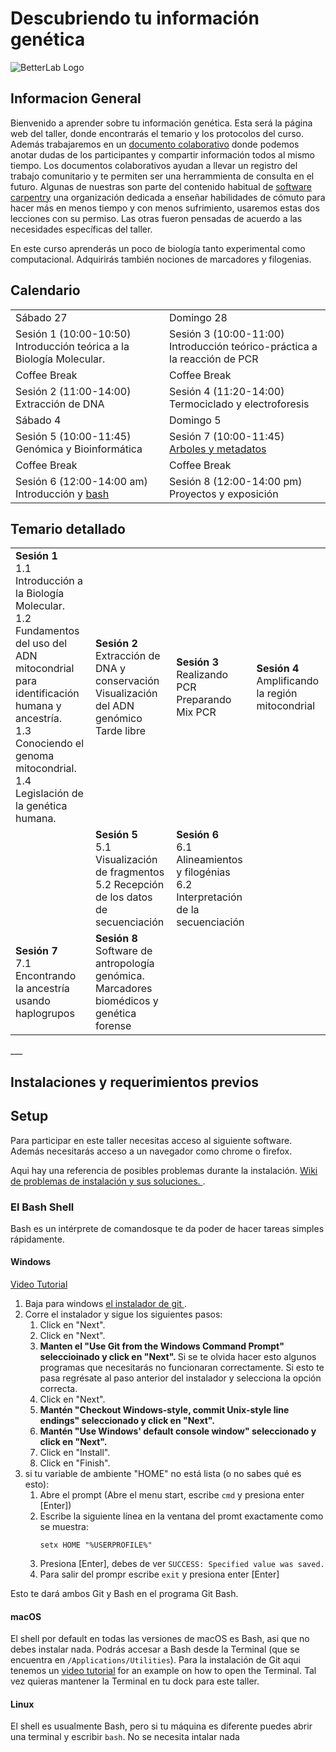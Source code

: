 # Descubriendo tu información genética  
![BetterLab Logo](images/BetterLab.png)   

      
    
## Informacion General  
Bienvenido a aprender sobre tu información genética. Esta será la página web del taller, donde encontrarás el temario y los protocolos del curso. Además trabajaremos en un [documento colaborativo](https://etherpad.net/p/190419_BetterLab) donde podemos anotar dudas de los participantes y compartir información todos al mismo tiempo. Los documentos colaborativos ayudan a llevar un registro del trabajo comunitario  y te permiten ser una herrammienta de consulta en el futuro. Algunas de nuestras son parte del contenido habitual de [software carpentry](https://software-carpentry.org/) una organización dedicada a enseñar habilidades de cómuto para hacer más en menos tiempo y con menos sufrimiento, usaremos estas dos lecciones con su permiso. Las otras fueron pensadas de acuerdo a las necesidades específicas del taller.   

En este curso aprenderás un poco de biología tanto experimental como computacional. Adquirirás también nociones de marcadores y filogenias.   
  
## Calendario   
  
<table>
    <tr>
             <td>Sábado 27       </td> <td>           Domingo 28                 </td>
  </tr>  
      <td> Sesión 1 (10:00-10:50) Introducción teórica a la Biología Molecular.   </td>  
      <td>  Sesión 3 (10:00-11:00) Introducción teórico-práctica a la reacción de PCR</td>
  </tr>
      <tr><td>Coffee Break</td><td>Coffee Break</td>    </tr>
    <tr>
          <td>Sesión 2 (11:00-14:00) Extracción de DNA</td>
          <td>Sesión 4 (11:20-14:00) Termociclado y electroforesis </td></tr>  
    <tr><td>Sábado 4</td><td>Domingo 5 </td></tr>
    <tr>
          <td> Sesión 5 (10:00-11:45) Genómica y Bioinformática          </td>
      <td>Sesión 7 (10:00-11:45) <a href="paginas/genomica/genomica.md"> Arboles y metadatos</a></td>
    </tr>
    <tr><td>Coffee Break</td><td>Coffee Break</td>    </tr>
    <tr>
          <td> Sesión 6 (12:00-14:00 am) Introducción y <a href="https://swcarpentry.github.io/shell-novice-es/"> bash </a> 
        </td>    <td>Sesión 8 (12:00-14:00 pm) Proyectos y exposición </td>
    </tr>
</table>  


## Temario detallado  
<table> 
<tr>
      <td><b> Sesión 1 </b> <br>
      1.1 Introducción a la Biología Molecular. <br>
      1.2 Fundamentos del uso del ADN mitocondrial para identificación humana y ancestría.<br>
      1.3 Conociendo el genoma mitocondrial.<br>
      1.4 Legislación de la genética humana.<br>
      </td>
     <td><b> Sesión 2 </b> <br>
     Extracción de DNA y  conservación <br>
     Visualización del ADN genómico Tarde libre<br>
           </td>
     <td><b> Sesión 3 </b> <br>
      Realizando PCR<br>
      Preparando Mix PCR<br> 
           </td>
      <td><b> Sesión 4 </b> <br>
      Amplificando la región mitocondrial <br>
      </td>
</tr>
<td>      
<td><b>Sesión 5</b><br> 
    5.1 Visualización de fragmentos <br> 
    5.2  Recepción de los datos de secuenciación <br> 
      </td>
<td><b>Sesión 6</b><br> 
    6.1  Alineamientos y  filogénias <br> 
    6.2  Interpretación de la secuenciación <br> 
      </td>
<tr>
<td><b>Sesión 7</b><br> 
      7.1 Encontrando la ancestría usando haplogrupos <br> 
      </td>
<td><b>Sesión 8</b><br> 
      Software de antropología genómica. <br> 
      Marcadores biomédicos y genética forense<br> 
      </td>
      </tr>
</table>    
___  
  
## Instalaciones y requerimientos previos  
<h2 id="setup">Setup</h2>  

<p>
  Para participar en este taller necesitas acceso al siguiente software. Además necesitarás acceso a un navegador como chrome o firefox.   
  </p>
<p>
  Aqui hay una referencia de posibles problemas durante la instalación.  
  <a href = "https://github.com/carpentries/workshop-template/wiki/Configuration-Problems-and-Solutions">Wiki de problemas de instalación y sus soluciones. </a>.
</p>

<div id="shell">  
  <h3>El Bash Shell</h3>  
  <p>  
    Bash es un intérprete de comandosque te da poder de hacer tareas simples rápidamente.  
  </p>  

  <div class="row">  
    <div class="col-md-4">  
      <h4 id="shell-windows">Windows</h4>  
      <a href="https://www.youtube.com/watch?v=339AEqk9c-8">Video Tutorial</a>  
      <ol>  
        <li>Baja para windows <a href="https://git-for-windows.github.io/">el instalador de git </a>.</li>  
        <li>Corre el instalador y sigue los siguientes pasos:  
          <ol>  
            <li>Click en "Next".</li>  
            <li>Click en "Next".</li>    
            <li>  
              <strong>  
               Manten el "Use Git from the Windows Command Prompt" seleccioinado y  click en "Next".  
              </strong>  
                Si se te olvida hacer esto algunos programas que necesitarás no funcionaran correctamente.  
                Si esto te pasa regrésate al paso anterior del instalador y selecciona la opción correcta.  
            </li>  
            <li>Click en "Next".</li>
            <li>  
              <strong>  
                Mantén "Checkout Windows-style, commit Unix-style line endings" seleccionado y click en "Next".
              </strong>
            </li>
            <li>  
              <strong>  
                Mantén "Use Windows' default console window" seleccionado y click en "Next".  
              </strong>  
            </li>  
            <li>Click en "Install".</li>
            <li>Click en "Finish".</li>  
          </ol>  
        </li>  
        <li>  
          si tu variable de ambiente "HOME" no está lista (o no sabes qué es esto):
          <ol>
            <li>Abre el prompt (Abre el menu start, escribe <code>cmd</code> y presiona enter [Enter])</li>
            <li>
              Escribe la siguiente línea en la ventana del promt exactamente como se  muestra:  
              <p><code>setx HOME "%USERPROFILE%"</code></p>  
            </li>  
            <li>Presiona [Enter], debes de ver <code>SUCCESS: Specified value was saved.</code></li>
            <li>Para salir del prompr escribe <code>exit</code> y presiona enter [Enter]</li>
          </ol>
        </li>
      </ol>
      <p>Esto te dará ambos Git y Bash en el programa Git Bash.</p>
    </div>
    <div class="col-md-4">
      <h4 id="shell-macosx">macOS</h4>
      <p>
        El shell por default en todas las versiones de macOS es Bash, asi que no debes instalar nada.  Podrás accesar a Bash desde la Terminal
        (que se encuentra en        <code>/Applications/Utilities</code>).
        Para la instalación de Git aqui tenemos un <a href="https://www.youtube.com/watch?v=9LQhwETCdwY ">video tutorial</a>
        for an example on how to open the Terminal.
        Tal vez quieras mantener la Terminal en tu dock para este taller.  
      </p>
    </div>
    <div class="col-md-4">
      <h4 id="shell-linux">Linux</h4>
      <p>
        El shell es usualmente Bash, pero si tu máquina es diferente puedes abrir una terminal y escribir <code>bash</code>.  
        No se necesita intalar nada
      </p>
    </div>
  </div>
</div> 
